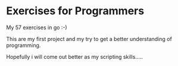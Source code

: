 # Exercises for Programmers

My 57 exercises in go :-)

This are my first project and my try to get a better understanding of programming.

Hopefully i will come out better as my scripting skills.....
